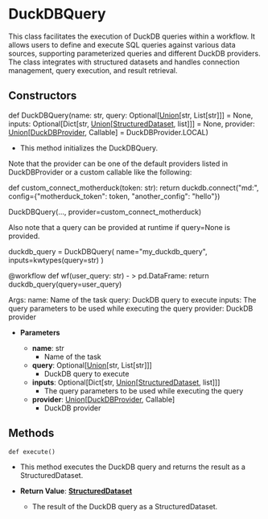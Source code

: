# DuckDBQuery

This class facilitates the execution of DuckDB queries within a workflow. It allows users to define and execute SQL queries against various data sources, supporting parameterized queries and different DuckDB providers. The class integrates with structured datasets and handles connection management, query execution, and result retrieval.

## Constructors
def DuckDBQuery(name: str, query: Optional[[Union](flytekit_models_literals_union)[str, List[str]]] = None, inputs: Optional[Dict[str, [Union](flytekit_models_literals_union)[[StructuredDataset](flytekit_types_structured_structured_dataset_structureddataset), list]]] = None, provider: [Union](flytekit_models_literals_union)[[DuckDBProvider](flytekitplugins_duckdb_task_duckdbprovider), Callable] = DuckDBProvider.LOCAL)
-  This method initializes the DuckDBQuery.

Note that the provider can be one of the default providers listed in DuckDBProvider or a custom callable like the following:

def custom_connect_motherduck(token: str):
    return duckdb.connect(&quot;md:&quot;, config={&quot;motherduck_token&quot;: token, &quot;another_config&quot;: &quot;hello&quot;})

DuckDBQuery(..., provider=custom_connect_motherduck)

Also note that a query can be provided at runtime if query=None is provided.

duckdb_query = DuckDBQuery(
    name=&quot;my_duckdb_query&quot;,
    inputs=kwtypes(query=str)
)

@workflow
def wf(user_query: str) - &gt; pd.DataFrame:
    return duckdb_query(query=user_query)

Args:
    name: Name of the task
    query: DuckDB query to execute
    inputs: The query parameters to be used while executing the query
    provider: DuckDB provider
- **Parameters**

  - **name**: str
    - Name of the task
  - **query**: Optional[[Union](flytekit_models_literals_union)[str, List[str]]]
    - DuckDB query to execute
  - **inputs**: Optional[Dict[str, [Union](flytekit_models_literals_union)[[StructuredDataset](flytekit_types_structured_structured_dataset_structureddataset), list]]]
    - The query parameters to be used while executing the query
  - **provider**: [Union](flytekit_models_literals_union)[[DuckDBProvider](flytekitplugins_duckdb_task_duckdbprovider), Callable]
    - DuckDB provider



## Methods
```@classmethod
def execute()
```
-  This method executes the DuckDB query and returns the result as a StructuredDataset.

- **Return Value**:
**[StructuredDataset](flytekit_types_structured_structured_dataset_structureddataset)**
  - The result of the DuckDB query as a StructuredDataset.
